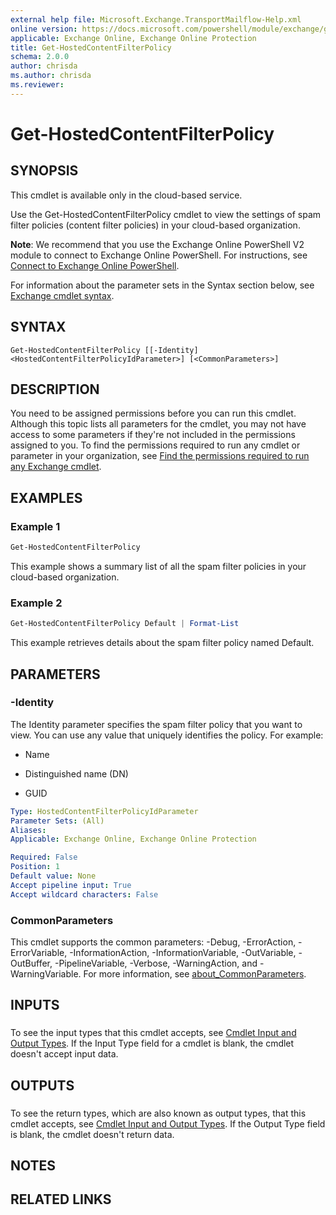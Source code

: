 ```yaml
---
external help file: Microsoft.Exchange.TransportMailflow-Help.xml
online version: https://docs.microsoft.com/powershell/module/exchange/get-hostedcontentfilterpolicy
applicable: Exchange Online, Exchange Online Protection
title: Get-HostedContentFilterPolicy
schema: 2.0.0
author: chrisda
ms.author: chrisda
ms.reviewer:
---
```


# Get-HostedContentFilterPolicy

## SYNOPSIS
This cmdlet is available only in the cloud-based service.

Use the Get-HostedContentFilterPolicy cmdlet to view the settings of spam filter policies (content filter policies) in your cloud-based organization.

**Note**: We recommend that you use the Exchange Online PowerShell V2 module to connect to Exchange Online PowerShell. For instructions, see [Connect to Exchange Online PowerShell](https://docs.microsoft.com/powershell/exchange/connect-to-exchange-online-powershell).

For information about the parameter sets in the Syntax section below, see [Exchange cmdlet syntax](https://docs.microsoft.com/powershell/exchange/exchange-cmdlet-syntax).

## SYNTAX

```
Get-HostedContentFilterPolicy [[-Identity] <HostedContentFilterPolicyIdParameter>] [<CommonParameters>]
```

## DESCRIPTION
You need to be assigned permissions before you can run this cmdlet. Although this topic lists all parameters for the cmdlet, you may not have access to some parameters if they're not included in the permissions assigned to you. To find the permissions required to run any cmdlet or parameter in your organization, see [Find the permissions required to run any Exchange cmdlet](https://docs.microsoft.com/powershell/exchange/find-exchange-cmdlet-permissions).

## EXAMPLES

### Example 1
```powershell
Get-HostedContentFilterPolicy
```

This example shows a summary list of all the spam filter policies in your cloud-based organization.

### Example 2
```powershell
Get-HostedContentFilterPolicy Default | Format-List
```

This example retrieves details about the spam filter policy named Default.

## PARAMETERS

### -Identity
The Identity parameter specifies the spam filter policy that you want to view. You can use any value that uniquely identifies the policy. For example:

- Name

- Distinguished name (DN)

- GUID

```yaml
Type: HostedContentFilterPolicyIdParameter
Parameter Sets: (All)
Aliases:
Applicable: Exchange Online, Exchange Online Protection

Required: False
Position: 1
Default value: None
Accept pipeline input: True
Accept wildcard characters: False
```

### CommonParameters
This cmdlet supports the common parameters: -Debug, -ErrorAction, -ErrorVariable, -InformationAction, -InformationVariable, -OutVariable, -OutBuffer, -PipelineVariable, -Verbose, -WarningAction, and -WarningVariable. For more information, see [about_CommonParameters](https://go.microsoft.com/fwlink/p/?LinkID=113216).

## INPUTS

###  
To see the input types that this cmdlet accepts, see [Cmdlet Input and Output Types](https://go.microsoft.com/fwlink/p/?linkId=616387). If the Input Type field for a cmdlet is blank, the cmdlet doesn't accept input data.

## OUTPUTS

###  
To see the return types, which are also known as output types, that this cmdlet accepts, see [Cmdlet Input and Output Types](https://go.microsoft.com/fwlink/p/?linkId=616387). If the Output Type field is blank, the cmdlet doesn't return data.

## NOTES

## RELATED LINKS
